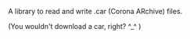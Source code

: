 A library to read and write .car (Corona ARchive) files. 

(You wouldn't download a car, right? ^_^ )
